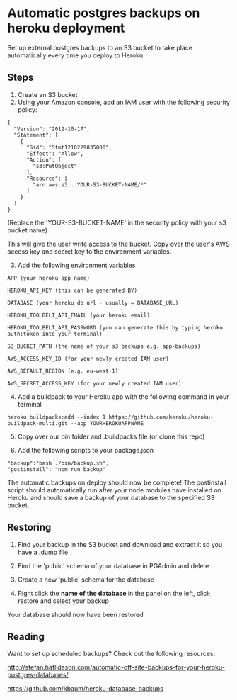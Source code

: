 # Automatic postgres backups on heroku deployment

Set up external postgres backups to an S3 bucket to take place automatically every time you deploy to Heroku.

## Steps
1) Create an S3 bucket
2) Using your Amazon console, add an IAM user with the following security policy:

```
{
  "Version": "2012-10-17",
  "Statement": [
    {
      "Sid": "Stmt1210229835000",
      "Effect": "Allow",
      "Action": [
        "s3:PutObject"
      ],
      "Resource": [
        "arn:aws:s3:::YOUR-S3-BUCKET-NAME/*"
      ]
    }
  ]
}
```
(Replace the 'YOUR-S3-BUCKET-NAME' in the security policy with your s3 bucket name)

This will give the user write access to the bucket. Copy over the user's AWS access key and secret key to the environment variables.

3) Add the following environment variables
```
APP (your heroku app name)

HEROKU_API_KEY (this can be generated BY)

DATABASE (your heroku db url - usually = DATABASE_URL)

HEROKU_TOOLBELT_API_EMAIL (your heroku email)

HEROKU_TOOLBELT_API_PASSWORD (you can generate this by typing heroku auth:token into your terminal)

S3_BUCKET_PATH (the name of your s3 backups e.g. app-backups)

AWS_ACCESS_KEY_ID (for your newly created IAM user)

AWS_DEFAULT_REGION (e.g. eu-west-1)

AWS_SECRET_ACCESS_KEY (for your newly created IAM user)
```

4) Add a buildpack to your Heroku app with the following command in your terminal

```heroku buildpacks:add --index 1 https://github.com/heroku/heroku-buildpack-multi.git --app YOURHEROKUAPPNAME```

5) Copy over our bin folder and .buildpacks file (or clone this repo)

6) Add the following scripts to your package.json

```
"backup":"bash ./bin/backup.sh",
"postinstall": "npm run backup"
```

The automatic backups on deploy should now be complete! The postinstall script should automatically run after your node modules have installed on Heroku and should save a backup of your database to the specified S3 bucket.

## Restoring
1) Find your backup in the S3 bucket and download and extract it so you have a .dump file

2) Find the 'public' schema of your database in PGAdmin and delete

3) Create a new 'public' schema for the database

4) Right click the **name of the database** in the panel on the left, click restore and select your backup

Your database should now have been restored

## Reading
Want to set up scheduled backups? Check out the following resources:

http://stefan.haflidason.com/automatic-off-site-backups-for-your-heroku-postgres-databases/

https://github.com/kbaum/heroku-database-backups
